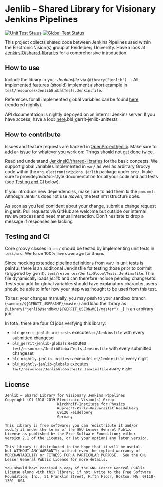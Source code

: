 # Jenlib – Shared Library for Visionary Jenkins Pipelines

[![Unit Test Status](https://jenkins.bioai.eu/buildStatus/icon?job=bld_nightly-jenlib-unittests&subject=Unit%20Tests)](https://jenkins.bioai.eu/view/nightly/job/bld_nightly-jenlib-unittests)
[![Global Test Status](https://jenkins.bioai.eu/buildStatus/icon?job=bld_nightly-jenlib-globals&subject=Global%20Tests)](https://jenkins.bioai.eu/view/nightly/job/bld_nightly-jenlib-globals)

This project collects shared code between Jenkins Pipelines used within the Electronic Vision(s) group at Heidelberg University.
Have a look at [JenkinsIO/shared-libraries](https://jenkins.io/doc/book/pipeline/shared-libraries/) for a comprehensive introduction.

## How to use
Include the library in your *Jenkinsfile* via `@Library("jenlib") _`.
All implemented features (should) implement a short example in `test/resources/JenlibGlobalTests.Jenkinsfile`.

References for all implemented global variables can be found [here](https://jenkins.bioai.eu/view/nightly/job/bld_nightly-jenlib-globals/pipeline-syntax/globals) (rendered nightly).

API documentation is nightly deployed on an internal Jenkins server.
If you have access, have a look [here](https://jenkins.bioai.eu/job/bld_nightly-jenlib-unittests/Jenlib_20Documentation).bld_gerrit-jenlib-unittests


## How to contribute
Issues and feature requests are tracked in [OpenProject/jenlib](https://openproject.bioai.eu/projects/jenlib/work_packages).
Make sure to add an issue for whatever you work on: Things should not get done twice.

Read and understand [JenkinsIO/shared-libraries](https://jenkins.io/doc/book/pipeline/shared-libraries/) for the basic concepts.
We support global variables implemented in `var/` as well as arbitrary Groovy code within the `org.electronicvisions.jenlib` package under `src/`.
Make sure to provide *javadoc*-style documentation for all your code and add tests (see [Testing and CI](#testing-and-ci) below).

If you introduce new dependencies, make sure to add them to the `pom.xml`: Although Jenkins does not use *maven*, the test infrastructure does.

As soon as you feel confident about your change, submit a change request in gerrit.
Pull requests via GitHub are welcome but outside our internal review process and need manual interaction.
Don't hesitate to drop a message if responses are lacking.


## Testing and CI
Core groovy classes in `src/` should be tested by implementing unit tests in `test/src`.
We force 100% line coverage for these.

Since mocking extended pipeline definitions from `var/` in unit tests is painful, there is an additional Jenkinsfile for testing those prior to commit (triggered by gerrit): `test/resources/JenlibGlobalTests.Jenkinsfile`.
This file dynamically loads *jenlib* and can therefore include pending changesets.
Tests you add for global variables should have explanatory character, users should be able to infer how your step was thought to be used from this test.

To test your changes manually, you may push to your sandbox branch (`sandbox/${GERRIT_USERNAME}/master`) and load the library as `@Library("jenlib@sandbox/${GERRIT_USERNAME}/master") _`) in an arbitrary job.

In total, there are four CI jobs verifying this library:
* `bld_gerrit-jenlib-unittests` executes `ci/Jenkinsfile` with every submitted changeset
* `bld_gerrit-jenlib-globals` executes `test/resources/JenlibGlobalTests.Jenkinsfile` with every submitted changeset
* `bld_nightly-jenlib-unittests` executes `ci/Jenkinsfile` every night
* `bld_nightly-jenlib-globals` executes `test/resources/JenlibGlobalTests.Jenkinsfile` every night


## License
```
Jenlib – Shared Library for Visionary Jenkins Pipelines
Copyright (C) 2018-2019 Electronic Vision(s) Group
                        Kirchhoff-Institute for Physics
                        Ruprecht-Karls-Universität Heidelberg
                        69120 Heidelberg
                        Germany

This library is free software; you can redistribute it and/or
modify it under the terms of the GNU Lesser General Public
License as published by the Free Software Foundation; either
version 2.1 of the License, or (at your option) any later version.

This library is distributed in the hope that it will be useful,
but WITHOUT ANY WARRANTY; without even the implied warranty of
MERCHANTABILITY or FITNESS FOR A PARTICULAR PURPOSE.  See the GNU
Lesser General Public License for more details.

You should have received a copy of the GNU Lesser General Public
License along with this library; if not, write to the Free Software
Foundation, Inc., 51 Franklin Street, Fifth Floor, Boston, MA  02110-1301  USA
```
